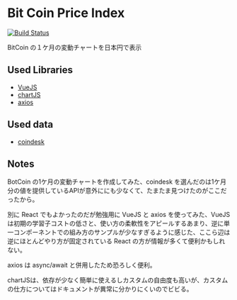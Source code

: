 # Bit Coin Price Index

[![Build Status](https://travis-ci.org/k-miyoshi/bitcoin.svg?branch=master)](https://travis-ci.org/k-miyoshi/bitcoin)

BitCoin の１ケ月の変動チャートを日本円で表示

## Used Libraries

- [VueJS](https://jp.vuejs.org/index.html)
- [chartJS](http://www.chartjs.org/)
- [axios](https://github.com/mzabriskie/axios)

## Used data

- [coindesk](https://www.coindesk.com/api/)

## Notes

BotCoin の1ケ月の変動チャートを作成してみた、coindesk を選んだのは1ケ月分の値を提供しているAPIが意外ににも少なくて、たまたま見つけたのがここだったから。

別に React でもよかったのだが勉強用に VueJS と axios を使ってみた、VueJS は初期の学習子コストの低さと、使い方の柔軟性をアピールするあまり、逆に単一コンポーネントでの組み方のサンプルが少なすぎるように感じた、ここら辺は逆にほとんどやり方が固定されている React の方が情報が多くて便利かもしれない。

axios は async/await と併用したため恐ろしく便利。

chartJSは、依存が少なく簡単に使えるしカスタムの自由度も高いが、カスタムの仕方についてはドキュメントが異常に分かりにくいのでビビる。
